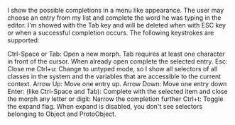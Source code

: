 I show the possible completions in a menu like appearance. The user may choose an entry from my list and complete the word he was typing in the editor. I'm showed with the Tab key and will be deleted when with ESC key or when a successful completion occurs. The following keystrokes are supported:

Ctrl-Space or Tab: Open a new morph. Tab requires at least one character in front of the cursor. When already open complete the selected entry. 
Esc: Close me
Ctrl+u: Change to untyped mode, so I show all selectors of all classes in the system and the variables that are accessible to the current context.
Arrow Up: Move one entry up.
Arrow Down: Move one entry down
Enter: (like Ctrl-Space and Tab): Complete with the selected item and close the morph
any letter or digit: Narrow the completion further
Ctrl+t: Toggle the expand flag. When expand is disabled, you don't see selectors belonging to Object and ProtoObject. 

